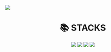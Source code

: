 <img style="max-width: 100%" src="https://capsule-render.vercel.app/api?type=waving&color=F4D47B&height=200&section=header&text=Yurimgithub&fontSize=90&fontColor=ffffff"/>

<div align=center><h1>📚 STACKS</h1></div>
<div align=center> 
  <img src="https://img.shields.io/badge/html5-e23f26?style=for-the-badge&logo=html5&logoColor=white">
  <img src="https://img.shields.io/badge/css3-1572b6?style=for-the-badge&logo=css3&logoColor=white">
  <img src="https://img.shields.io/badge/javascript-F7DF1E?style=for-the-badge&logo=javascript&logoColor=black">
  <img src="https://img.shields.io/badge/figma-f24e1e?style=for-the-badge&logo=figma&logoColor=white">
  
